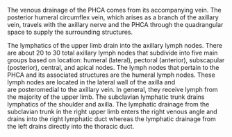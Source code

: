 The venous drainage of the PHCA comes from its accompanying vein. The posterior humeral circumflex vein, which arises as a branch of the axillary vein, travels with the axillary nerve and the PHCA through the quadrangular space to supply the surrounding structures.

The lymphatics of the upper limb drain into the axillary lymph nodes. There are about 20 to 30 total axillary lymph nodes that subdivide into five main groups based on location: humeral (lateral), pectoral (anterior), subscapular (posterior), central, and apical nodes. The lymph nodes that pertain to the PHCA and its associated structures are the humeral lymph nodes. These lymph nodes are located in the lateral wall of the axilla and are posteromedial to the axillary vein. In general, they receive lymph from the majority of the upper limb. The subclavian lymphatic trunk drains lymphatics of the shoulder and axilla. The lymphatic drainage from the subclavian trunk in the right upper limb enters the right venous angle and drains into the right lymphatic duct whereas the lymphatic drainage from the left drains directly into the thoracic duct.